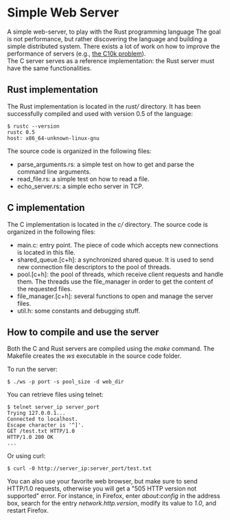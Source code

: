 Simple Web Server
=================

A simple web-server, to play with the Rust programming language
The goal is not performance, but rather discovering the language and building a simple distributed system. There exists a lot of work on how to improve the performance of servers (e.g., [the C10k problem](http://en.wikipedia.org/wiki/C10k_problem)).  
The C server serves as a reference implementation: the Rust server must have the same functionalities.


Rust implementation
-------------------

The Rust implementation is located in the *rust/* directory. 
It has been successfully compiled and used with version 0.5 of the language:

    $ rustc --version
    rustc 0.5
    host: x86_64-unknown-linux-gnu

The source code is organized in the following files:

* parse_arguments.rs: a simple test on how to get and parse the command line arguments.
* read_file.rs: a simple test on how to read a file.
* echo_server.rs: a simple echo server in TCP.


C implementation
----------------

The C implementation is located in the *c/* directory. 
The source code is organized in the following files:  

* main.c: entry point. The piece of code which accepts new connections is located in this file.
* shared_queue.[c+h]: a synchronized shared queue. It is used to send new connection file descriptors to the pool of threads.
* pool.[c+h]: the pool of threads, which receive client requests and handle them. The threads use the file_manager in order to get the content of the requested files.
* file_manager.[c+h]: several functions to open and manage the server files.
* util.h: some constants and debugging stuff.


How to compile and use the server
---------------------------------

Both the C and Rust servers are compiled using the *make* command. The Makefile creates the *ws* executable in the source code folder.

To run the server:

    $ ./ws -p port -s pool_size -d web_dir

You can retrieve files using telnet:

    $ telnet server_ip server_port
    Trying 127.0.0.1...
    Connected to localhost.
    Escape character is '^]'.
    GET /test.txt HTTP/1.0
    HTTP/1.0 200 OK
    ... 

Or using curl:

    $ curl -0 http://server_ip:server_port/test.txt

You can also use your favorite web browser, but make sure to send HTTP/1.0 requests, otherwise you will get a "505 HTTP version not supported" error.
For instance, in Firefox, enter *about:config* in the address box, search for the entry *network.http.version*, modify its value to *1.0*, and restart Firefox.

